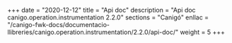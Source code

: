 +++
date        = "2020-12-12"
title       = "Api doc"
description = "Api doc canigo.operation.instrumentation 2.2.0"
sections    = "Canigó"
enllac		= "/canigo-fwk-docs/documentacio-llibreries/canigo.operation.instrumentation/2.2.0/api-doc/"
weight		= 5
+++
